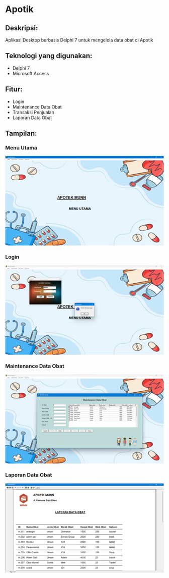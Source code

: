 # Apotik

## Deskripsi:
Aplikasi Desktop berbasis Delphi 7 untuk mengelola data obat di Apotik

## Teknologi yang digunakan:
* Delphi 7
* Microsoft Access

## Fitur:
* Login
* Maintenance Data Obat
* Transaksi Penjualan
* Laporan Data Obat

## Tampilan:

### Menu Utama

<img src="BG/apotik.png" alt="Halaman Menu" width="700px"> 

### Login

<img src="BG/login_apotik.png" alt="Halaman Login" width="700px">

### Maintenance Data Obat

<img src="BG/data_apotik.png" alt="Halaman Data" width="700px">

### Laporan Data Obat

<img src="BG/laporan_apotik.png" alt="Halaman Laporan" width="700px">
